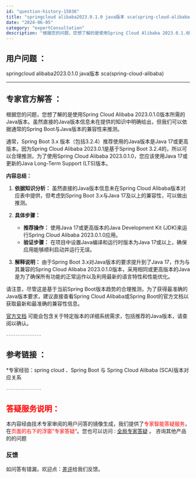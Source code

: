 ```yaml
---
id: "question-history-15036"
title: "springcloud alibaba2023.0.1.0 java版本 sca(spring-cloud-alibaba)"
date: "2024-06-05"
category: "expertConsultation"
description: "根据您的问题，您想了解的是使用Spring Cloud Alibaba 2023.0.1.0版本所需的Java版本。虽然直接的Java版本信息未在提供的知识中明确给出，但我们可以依据通常的Spring Boot与Java版本的兼容性来推测。通常，Spring Boot 3.x 版本（包括3.2.4）"
---
```


## 用户问题 ： 
 springcloud alibaba2023.0.1.0 java版本 sca(spring-cloud-alibaba) 

---------------
## 专家官方解答 ：

根据您的问题，您想了解的是使用Spring Cloud Alibaba 2023.0.1.0版本所需的Java版本。虽然直接的Java版本信息未在提供的知识中明确给出，但我们可以依据通常的Spring Boot与Java版本的兼容性来推测。

通常，Spring Boot 3.x 版本（包括3.2.4）推荐使用的Java版本是Java 17或更高版本。因为Spring Cloud Alibaba 2023.0.1是基于Spring Boot 3.2.4的，所以可以合理推测，为了使用Spring Cloud Alibaba 2023.0.1.0，您应该使用Java 17或更新的Java Long-Term Support (LTS)版本。

**内容总结：**

1. **依据知识分析：** 虽然直接的Java版本信息未在Spring Cloud Alibaba版本对应表中提供，但考虑到Spring Boot 3.x与Java 17及以上的兼容性，可以做出推测。
   
2. **具体步骤：**
   - **推荐操作：** 使用Java 17或更高版本的Java Development Kit (JDK)来运行Spring Cloud Alibaba 2023.0.1.0应用。
   - **验证步骤：** 在项目中设置Java编译和运行时版本为Java 17或以上，确保应用能够顺利启动并运行无误。

3. **解释说明：** 由于Spring Boot 3.x对Java版本的要求提升到了Java 17，作为与其兼容的Spring Cloud Alibaba 2023.0.1.0版本，采用相同或更高版本的Java是为了确保所有功能的正常运作以及利用最新的语言特性和性能优化。

请注意，尽管这是基于当前Spring Boot版本趋势的合理推测，为了获得最准确的Java版本要求，建议直接查看Spring Cloud Alibaba或Spring Boot的官方文档以获取最新和最准确的兼容性信息。

[官方文档](https://sca.aliyun.com/docs/2023/overview/version-explain/) 可能会包含关于特定版本的详细系统需求，包括推荐的Java版本，请查阅以确认。


<font color="#949494">---------------</font> 


## 参考链接 ：

*专家经验：spring cloud 、Spring Boot 与 Spring Cloud Alibaba (SCA)版本对应关系 


 <font color="#949494">---------------</font> 
 


## <font color="#FF0000">答疑服务说明：</font> 

本内容经由技术专家审阅的用户问答的镜像生成，我们提供了<font color="#FF0000">专家智能答疑服务</font>，在<font color="#FF0000">页面的右下的浮窗”专家答疑“</font>。您也可以访问 : [全局专家答疑](https://opensource.alibaba.com/chatBot) 。 咨询其他产品的的问题

### 反馈
如问答有错漏，欢迎点：[差评](https://ai.nacos.io/user/feedbackByEnhancerGradePOJOID?enhancerGradePOJOId=15102)给我们反馈。
